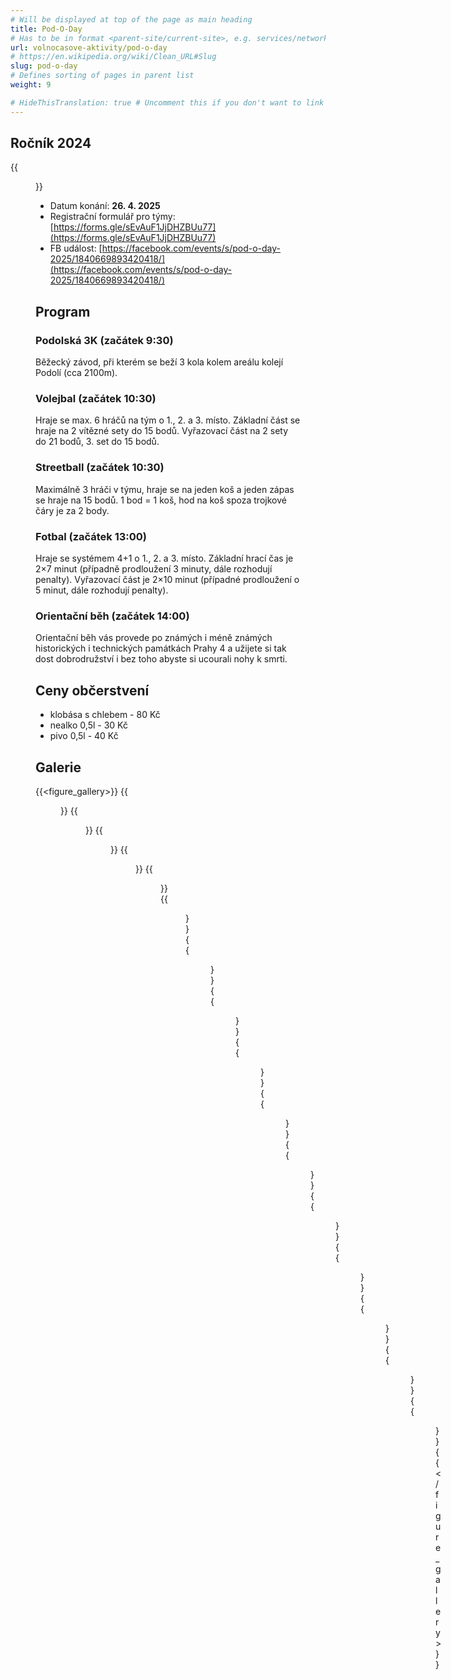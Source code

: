 ```yaml
---
# Will be displayed at top of the page as main heading
title: Pod-O-Day
# Has to be in format <parent-site/current-site>, e.g. services/network (notice missing slash at the beginning)
url: volnocasove-aktivity/pod-o-day
# https://en.wikipedia.org/wiki/Clean_URL#Slug
slug: pod-o-day
# Defines sorting of pages in parent list
weight: 9

# HideThisTranslation: true # Uncomment this if you don't want to link this translation of page in translations
---
```


## Ročník 2024

{{<figure src="images/freetime-activities/pod-o-day/pod-o-day-banner.png" alt="Pod-O-Day banner" imgop="rt_fit">}}

- Datum konání: **26. 4. 2025**
- Registrační formulář pro týmy: [https://forms.gle/sEvAuF1JjDHZBUu77](https://forms.gle/sEvAuF1JjDHZBUu77)
- FB událost: [https://facebook.com/events/s/pod-o-day-2025/1840669893420418/](https://facebook.com/events/s/pod-o-day-2025/1840669893420418/)

## Program

### Podolská 3K (začátek 9:30)

Běžecký závod, při kterém se beží 3 kola kolem areálu kolejí Podolí (cca 2100m).

### Volejbal (začátek 10:30)

Hraje se max. 6 hráčů na tým o 1., 2. a 3. místo. Základní část se hraje na 2 vítězné sety do 15 bodů. Vyřazovací část na 2 sety do 21 bodů, 3. set do 15 bodů.

### Streetball (začátek 10:30)

Maximálně 3 hráči v týmu, hraje se na jeden koš a jeden zápas se hraje na 15 bodů. 1 bod = 1 koš, hod na koš spoza trojkové čáry je za 2 body.

### Fotbal (začátek 13:00)

Hraje se systémem 4+1 o 1., 2. a 3. místo. Základní hrací čas je 2×7 minut (případně prodloužení 3 minuty, dále rozhodují penalty). Vyřazovací část je 2×10 minut (případné prodloužení o 5 minut, dále rozhodují penalty).

### Orientační běh (začátek 14:00)

Orientační běh vás provede po známých i méně známých historických i technických památkách Prahy 4 a užijete si tak dost dobrodružství i bez toho abyste si ucourali nohy k smrti.

## Ceny občerstvení

- klobása s chlebem - 80 Kč
- nealko 0,5l - 30 Kč
- pivo 0,5l - 40 Kč

## Galerie

{{<figure_gallery>}}
    {{<figure src="images/freetime-activities/pod-o-day/gallery_01.jpg" alt="Pod-O-Day photo">}}
    {{<figure src="images/freetime-activities/pod-o-day/gallery_02.jpg" alt="Pod-O-Day photo">}}
    {{<figure src="images/freetime-activities/pod-o-day/gallery_03.jpg" alt="Pod-O-Day photo">}}
    {{<figure src="images/freetime-activities/pod-o-day/gallery_04.jpg" alt="Pod-O-Day photo">}}
    {{<figure src="images/freetime-activities/pod-o-day/gallery_05.jpg" alt="Pod-O-Day photo">}}
    {{<figure src="images/freetime-activities/pod-o-day/gallery_06.jpg" alt="Pod-O-Day photo">}}
    {{<figure src="images/freetime-activities/pod-o-day/gallery_07.jpg" alt="Pod-O-Day photo">}}
    {{<figure src="images/freetime-activities/pod-o-day/gallery_08.jpg" alt="Pod-O-Day photo">}}
    {{<figure src="images/freetime-activities/pod-o-day/gallery_09.jpg" alt="Pod-O-Day photo">}}
    {{<figure src="images/freetime-activities/pod-o-day/gallery_10.jpg" alt="Pod-O-Day photo">}}
    {{<figure src="images/freetime-activities/pod-o-day/gallery_11.jpg" alt="Pod-O-Day photo">}}
    {{<figure src="images/freetime-activities/pod-o-day/gallery_12.jpg" alt="Pod-O-Day photo">}}
    {{<figure src="images/freetime-activities/pod-o-day/gallery_13.jpg" alt="Pod-O-Day photo">}}
    {{<figure src="images/freetime-activities/pod-o-day/gallery_14.jpg" alt="Pod-O-Day photo">}}
    {{<figure src="images/freetime-activities/pod-o-day/gallery_14.jpg" alt="Pod-O-Day photo">}}
    {{<figure src="images/freetime-activities/pod-o-day/gallery_16.jpg" alt="Pod-O-Day photo">}}
{{</figure_gallery>}}
